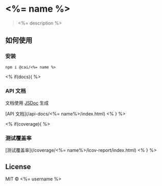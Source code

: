 # <%= name %>

> <%= description %>

## 如何使用

### 安装

```shell
npm i @cai/<%= name %>
```

<% if(docs){ %>
### API 文档

文档使用 [JSDoc](https://jsdoc.app/about-getting-started.html) 生成

[API 文档](/api-docs/<%= name%>/index.html)
<% } %>

<% if(coverage){ %>
### 测试覆盖率

[测试覆盖率](/coverage/<%= name%>/lcov-report/index.html)
<% } %>

## License

MIT &copy; <%= username %>
